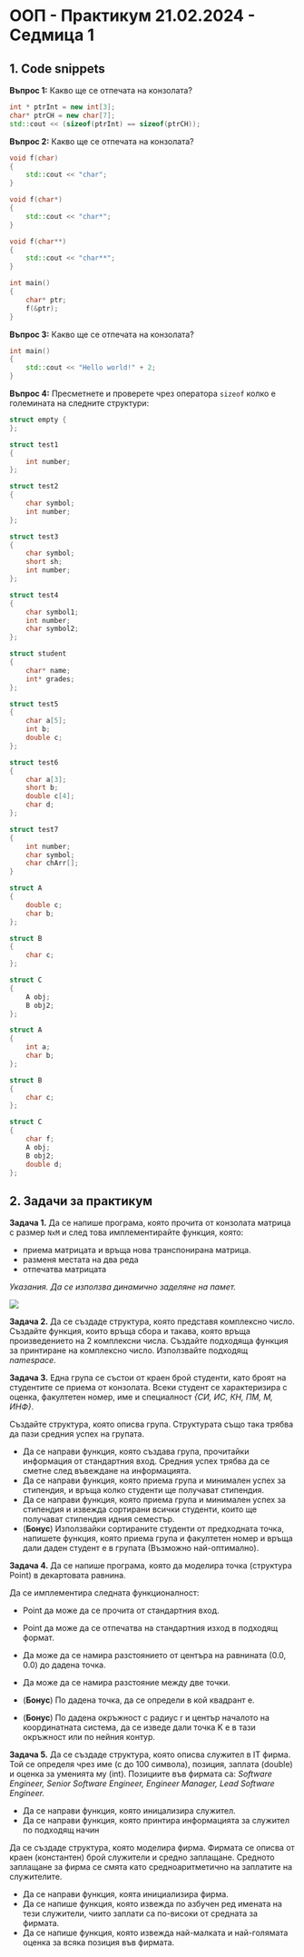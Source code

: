 # OOП - Практикум 21.02.2024 - Седмица 1

## 1. Code snippets

**Въпрос 1:** Какво ще се отпечата на конзолата?

```c++
int * ptrInt = new int[3];
char* ptrCH = new char[7];
std::cout << (sizeof(ptrInt) == sizeof(ptrCH));
```

**Въпрос 2:** Какво ще се отпечата на конзолата?

```c++
void f(char)
{
    std::cout << "char";
}

void f(char*)
{
    std::cout << "char*";
}

void f(char**)
{
    std::cout << "char**";
}

int main()
{
    char* ptr;
    f(&ptr);
}
```

**Въпрос 3:** Какво ще се отпечата на конзолата?

```c++
int main()
{
    std::cout << "Hello world!" + 2;
}
```

**Въпрос 4:** Пресметнете и проверете чрез оператора `sizeof` колко е големината на следните структури:

```c++
struct empty {
};

struct test1
{
	int number;
};

struct test2
{
	char symbol;
	int number;
};

struct test3
{
	char symbol;
	short sh;
	int number;
};

struct test4
{
	char symbol1;
	int number;
	char symbol2;
};

struct student
{
	char* name;
	int* grades;
};

struct test5
{
	char a[5];
	int b;
	double c;
};

struct test6
{
	char a[3];
	short b;
	double c[4];
	char d;
};

struct test7
{
    int number;
    char symbol;
    char chArr[];
}
```

```C++
struct A
{
	double c;
	char b; 
};

struct B
{
	char c;
};

struct C
{
	A obj;
	B obj2;
};
```

```C++
struct A
{
	int a;
	char b;
};

struct B
{
	char c;
};

struct C
{
	char f;
	A obj;
	B obj2;
	double d;
};
```

## 2. Задачи за практикум

**Задача 1.** Да се напише програма, която прочита от конзолата матрица с размер `NxM` и след това имплементирайте функция, която:
- приема матрицата и връща нова транспонирана матрица.
- разменя местата на два реда
- отпечатва матрицата

*Указания. Да се използва динамично заделяне на памет.*

![](https://github.com/stoychoX/Object-oriented-programming-FMI/raw/main/Seminar-IS/Seminar01/Pract.%2001/img/transpose.png)

**Задача 2.** Да се създаде структура, която представя комплексно число. Създайте функция, които връща сбора и такава, която връща произведението на 2 комплексни числа. Създайте подходяща функция за принтиране на комплексно число. Използвайте подходящ *namespace*.

**Задача 3.** Една група се състои от краен брой студенти, като броят на студентите се приема от конзолата. Всеки студент се характеризира с оценка, факултетен номер, име и специалност *{СИ, ИС, КН, ПМ, М, ИНФ}*.

Създайте структура, която описва група. Структурата също така трябва да пази средния успех на групата.

- Да се направи функция, която създава група, прочитайки информация от стандартния вход. Средния успех трябва да се сметне след въвеждане на информацията.
- Да се направи функция, която приема група и минимален успех за стипендия, и връща колко студенти ще получават стипендия.
- Да се направи функция, която приема група и минимален успех за стипендия и извежда сортирани всички студенти, които ще получават стипендия идния семестър.
- (**Бонус**) Използвайки сортираните студенти от предходната точка, напишете функция, която приема група и факултетен номер и връща дали даден студент е в групата (Възможно най-оптимално).

**Задача 4.** Да се напише програма, която да моделира точка (структура Point) в декартовата равнина.

Да се имплементира следната функционалност:

- Point да може да се прочита от стандартния вход.
- Point да може да се отпечатва на стандартния изход в подходящ формат.
- Да може да се намира разстоянието от центъра на равнината (0.0, 0.0) до дадена точка.
- Да може да се намира разстояние между две точки.

- (**Бонус**) По дадена точка, да се определи в кой квадрант е.
- (**Бонус**) По дадена окръжност с радиус r и център началото на координатната система, да се изведе дали точка K е в тази окръжност или по нейния контур.

**Задача 5.** Да се създаде структура, която описва служител в IT фирма. Той се определя чрез име (с до 100 символа), позиция, заплата (double) и оценка за уменията му (int).
Позициите във фирмата са: *Software Engineer, Senior Software Engineer, Engineer Manager, Lead Software Engineer.*

- Да се направи функция, която иницализира служител.
- Да се направи функция, която принтира информацията за служител по подходящ начин

Да се създаде структура, която моделира фирма. Фирмата се описва от краен (константен) брой служители и средно заплащане. 
Средното заплащане за фирма се смята като средноаритметично на заплатите на служителите.

- Да се направи функция, коята инициализира фирма.
- Да се напише функция, която извежда по азбучен ред имената на тези служители, чиито заплати са по-високи от средната за фирмата.
- Да се напише функция, която извежда най-малката и най-голямата оценка за всяка позиция във фирмата.
